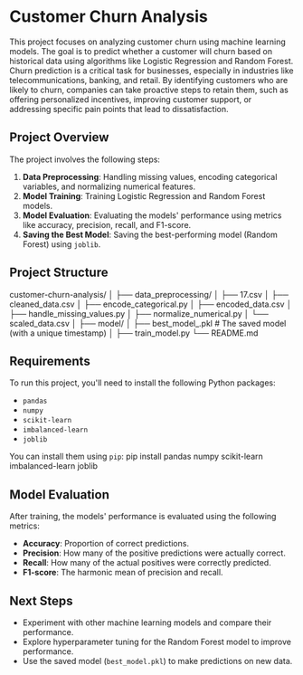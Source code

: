 # Customer Churn Analysis

This project focuses on analyzing customer churn using machine learning models. The goal is to predict whether a customer will churn based on historical data using algorithms like Logistic Regression and Random Forest.  
Churn prediction is a critical task for businesses, especially in industries like telecommunications, banking, and retail. By identifying customers who are likely to churn, companies can take proactive steps to retain them, 
such as offering personalized incentives, improving customer support, or addressing specific pain points that lead to dissatisfaction.

## Project Overview

The project involves the following steps:
1. **Data Preprocessing**: Handling missing values, encoding categorical variables, and normalizing numerical features.
2. **Model Training**: Training Logistic Regression and Random Forest models.
3. **Model Evaluation**: Evaluating the models' performance using metrics like accuracy, precision, recall, and F1-score.
4. **Saving the Best Model**: Saving the best-performing model (Random Forest) using `joblib`.

## Project Structure
customer-churn-analysis/
│
├── data_preprocessing/
│   ├── 17.csv
│   ├── cleaned_data.csv
│   ├── encode_categorical.py
│   ├── encoded_data.csv
│   ├── handle_missing_values.py
│   ├── normalize_numerical.py
│   └── scaled_data.csv
│
├── model/
│   ├── best_model_.pkl  # The saved model (with a unique timestamp)
│   ├── train_model.py
└── README.md

## Requirements

To run this project, you'll need to install the following Python packages:

- `pandas`
- `numpy`
- `scikit-learn`
- `imbalanced-learn`
- `joblib`

You can install them using `pip`:
pip install pandas numpy scikit-learn imbalanced-learn joblib

## Model Evaluation

After training, the models' performance is evaluated using the following metrics:

- **Accuracy**: Proportion of correct predictions.
- **Precision**: How many of the positive predictions were actually correct.
- **Recall**: How many of the actual positives were correctly predicted.
- **F1-score**: The harmonic mean of precision and recall.

## Next Steps

- Experiment with other machine learning models and compare their performance.
- Explore hyperparameter tuning for the Random Forest model to improve performance.
- Use the saved model (`best_model.pkl`) to make predictions on new data.
